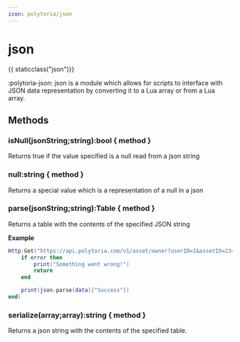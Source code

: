 ```yaml
---
icon: polytoria/json
---
```


# json

{{ staticclass("json")}}

:polytoria-json: json is a module which allows for scripts to interface with JSON data representation by converting it to a Lua array or from a Lua array.

## Methods

### isNull(jsonString;string):bool { method }

Returns true if the value specified is a null read from a json string

### null:string { method }

Returns a special value which is a representation of a null in a json

### parse(jsonString;string):Table { method }

Returns a table with the contents of the specified JSON string

**Example**

```lua
Http:Get("https://api.polytoria.com/v1/asset/owner?userID=1&assetID=234", function (data, error, errmsg)
    if error then
        print("Something went wrong!")
        return
    end

    print(json.parse(data)["Success"])
end)
```

### serialize(array;array):string { method }

Returns a json string with the contents of the specified table.